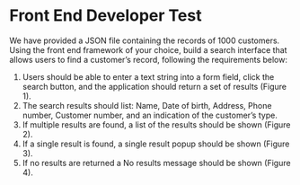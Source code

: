 # Front End Developer Test

We have provided a JSON file containing the records of 1000 customers. Using the front end framework of your choice, build a search interface that allows users to find a customer’s record, following the requirements below:

1. Users should be able to enter a text string into a form field, click the search button, and the application should return a set of results (Figure 1).
2. The search results should list: Name, Date of birth, Address, Phone number, Customer number, and an indication of the customer’s type.
3. If multiple results are found, a list of the results should be shown (Figure 2).
4. If a single result is found, a single result popup should be shown (Figure 3).
5. If no results are returned a No results message should be shown (Figure 4).
